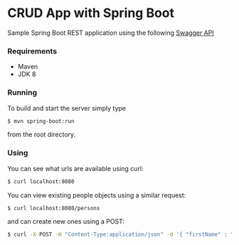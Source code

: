 # CRUD App with Spring Boot

Sample Spring Boot REST application using the following
[Swagger API](https://virtserver.swaggerhub.com/nboumaza/springboot/1.0.0)


### Requirements

- Maven
- JDK 8

### Running

To build and start the server simply type

```sh
$ mvn spring-boot:run
```

from the root directory.

### Using

You can see what urls are available using curl:

```sh
$ curl localhost:8080
```

You can view existing people objects using a similar request:

```sh
$ curl localhost:8080/persons
```

and can create new ones using a POST:

```sh
$ curl -X POST -H "Content-Type:application/json" -d '{ "firstName" : "Karl", "lastName" : "Penzhorn" }' localhost:8080/persons
```